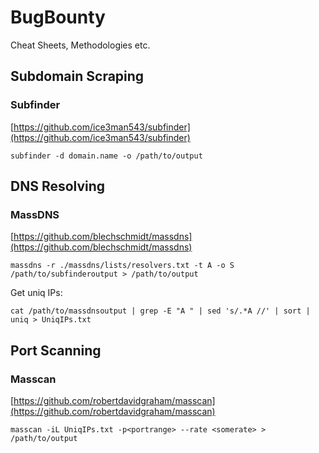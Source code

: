 # BugBounty
Cheat Sheets, Methodologies etc.


## Subdomain Scraping

### Subfinder

[https://github.com/ice3man543/subfinder](https://github.com/ice3man543/subfinder)

`subfinder -d domain.name -o /path/to/output`


## DNS Resolving

### MassDNS

[https://github.com/blechschmidt/massdns](https://github.com/blechschmidt/massdns)

`massdns -r ./massdns/lists/resolvers.txt -t A -o S /path/to/subfinderoutput > /path/to/output`

Get uniq IPs:

`cat /path/to/massdnsoutput | grep -E "A " | sed 's/.*A //' | sort | uniq > UniqIPs.txt`

## Port Scanning

### Masscan

[https://github.com/robertdavidgraham/masscan](https://github.com/robertdavidgraham/masscan)

`masscan -iL UniqIPs.txt -p<portrange> --rate <somerate> > /path/to/output`
